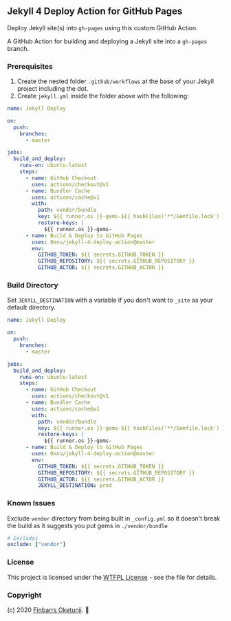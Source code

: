 ## Jekyll 4 Deploy Action for GitHub Pages

Deploy Jekyll site(s) into `gh-pages` using this custom GitHub Action.

A GitHub Action for building and deploying a Jekyll site into a `gh-pages` branch.

### Prerequisites

1. Create the nested folder `.github/workflows` at the base of your Jekyll project including the dot.
2. Create `jekyll.yml` inside the folder above with the following:

```yaml
name: Jekyll Deploy

on:
  push:
    branches:
      - master

jobs:
  build_and_deploy:
    runs-on: ubuntu-latest
    steps:
      - name: GitHub Checkout
        uses: actions/checkout@v1
      - name: Bundler Cache
        uses: actions/cache@v1
        with:
          path: vendor/bundle
          key: ${{ runner.os }}-gems-${{ hashFiles('**/Gemfile.lock') }}
          restore-keys: |
            ${{ runner.os }}-gems-
      - name: Build & Deploy to GitHub Pages
        uses: 0xnu/jekyll-4-deploy-action@master
        env:
          GITHUB_TOKEN: ${{ secrets.GITHUB_TOKEN }}
          GITHUB_REPOSITORY: ${{ secrets.GITHUB_REPOSITORY }}
          GITHUB_ACTOR: ${{ secrets.GITHUB_ACTOR }}
```

### Build Directory

Set `JEKYLL_DESTINATION` with a variable if you don't want to `_site` as your default directory.

```yaml
name: Jekyll Deploy

on:
  push:
    branches:
      - master

jobs:
  build_and_deploy:
    runs-on: ubuntu-latest
    steps:
      - name: GitHub Checkout
        uses: actions/checkout@v1
      - name: Bundler Cache
        uses: actions/cache@v1
        with:
          path: vendor/bundle
          key: ${{ runner.os }}-gems-${{ hashFiles('**/Gemfile.lock') }}
          restore-keys: |
            ${{ runner.os }}-gems-
      - name: Build & Deploy to GitHub Pages
        uses: 0xnu/jekyll-4-deploy-action@master
        env:
          GITHUB_TOKEN: ${{ secrets.GITHUB_TOKEN }}
          GITHUB_REPOSITORY: ${{ secrets.GITHUB_REPOSITORY }}
          GITHUB_ACTOR: ${{ secrets.GITHUB_ACTOR }}
          JEKYLL_DESTINATION: prod
```

### Known Issues

Exclude `vendor` directory from being built in `_config.yml` so it doesn't break the build as it suggests you put gems in `./vendor/bundle`

```yaml
# Excludes
exclude: ["vendor"]
```

### License

This project is licensed under the [WTFPL License](LICENSE) - see the file for details.

### Copyright

(c) 2020 [Finbarrs Oketunji](https://finbarrs.eu). 🐼
